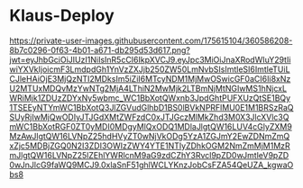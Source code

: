 # Klaus-Deploy
https://private-user-images.githubusercontent.com/175615104/360586208-8b7c0296-0f63-4b01-a671-db295d53d617.png?jwt=eyJhbGciOiJIUzI1NiIsInR5cCI6IkpXVCJ9.eyJpc3MiOiJnaXRodWIuY29tIiwiYXVkIjoicmF3LmdpdGh1YnVzZXJjb250ZW50LmNvbSIsImtleSI6ImtleTUiLCJleHAiOjE3MjQzNTI2MDksIm5iZiI6MTcyNDM1MjMwOSwicGF0aCI6Ii8xNzU2MTUxMDQvMzYwNTg2MjA4LThiN2MwMjk2LTBmNjMtNGIwMS1hNjcxLWRiMjk1ZDUzZDYxNy5wbmc_WC1BbXotQWxnb3JpdGhtPUFXUzQtSE1BQy1TSEEyNTYmWC1BbXotQ3JlZGVudGlhbD1BS0lBVkNPRFlMU0E1M1BRSzRaQSUyRjIwMjQwODIyJTJGdXMtZWFzdC0xJTJGczMlMkZhd3M0X3JlcXVlc3QmWC1BbXotRGF0ZT0yMDI0MDgyMlQxODQ1MDlaJlgtQW16LUV4cGlyZXM9MzAwJlgtQW16LVNpZ25hdHVyZT0wNjVkODg5YzA1ZGJmY2EwZDNmZmQxZjc5MDBjZGQ0N2I3ZDI3OWIzZWY4YTE1NTIyZDhkOGM2NmZmMjM1MzRmJlgtQW16LVNpZ25lZEhlYWRlcnM9aG9zdCZhY3Rvcl9pZD0wJmtleV9pZD0wJnJlcG9faWQ9MCJ9.0xlaSnF51ghlWCLYKnzJobCsFZA54QeUZA_kgwaObs8
